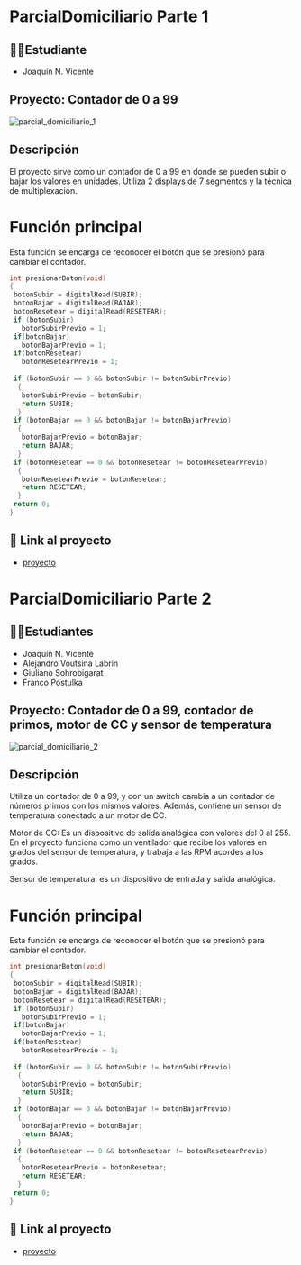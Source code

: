 # ParcialDomiciliario Parte 1


## 🧑‍🎓Estudiante
- Joaquín N. Vicente

## Proyecto: Contador de 0 a 99
![parcial_domiciliario_1](https://github.com/JoacoVic/ParcialDomiciliario1/assets/133211768/0439fcaa-f1b0-4a4a-bfa5-1a292e0bb46b)


## Descripción
El proyecto sirve como un contador de 0 a 99 en donde se pueden subir o bajar los valores en unidades. Utiliza 2 displays de 7 segmentos y la técnica de multiplexación.

# Función principal
Esta función se encarga de reconocer el botón que se presionó para cambiar el contador.

```C
int presionarBoton(void)
{
 botonSubir = digitalRead(SUBIR);
 botonBajar = digitalRead(BAJAR);
 botonResetear = digitalRead(RESETEAR);
 if (botonSubir)
   botonSubirPrevio = 1;
 if(botonBajar)
   botonBajarPrevio = 1;
 if(botonResetear)
   botonResetearPrevio = 1;
 
 if (botonSubir == 0 && botonSubir != botonSubirPrevio)
  {
   botonSubirPrevio = botonSubir;
   return SUBIR;
  }
 if (botonBajar == 0 && botonBajar != botonBajarPrevio)
  {
   botonBajarPrevio = botonBajar;
   return BAJAR;
  }
 if (botonResetear == 0 && botonResetear != botonResetearPrevio)
  {
   botonResetearPrevio = botonResetear;
   return RESETEAR;
  }
 return 0;
}
```

## 🤖 Link al proyecto
- [proyecto](https://www.tinkercad.com/things/6vzLoPOFNS7-parcial-domiciliario-spd-joaquin-vicente/editel?sharecode=amWLb_-UNT1qJ1Hg_kgoauOPl_ppTlKQK9IMiE71BLw)

 # ParcialDomiciliario Parte 2


## 🧑‍🎓Estudiantes
- Joaquín N. Vicente
- Alejandro Voutsina Labrin
- Giuliano Sohrobigarat
- Franco Postulka

## Proyecto: Contador de 0 a 99, contador de primos, motor de CC y sensor de temperatura
![parcial_domiciliario_2](https://github.com/JoacoVic/ParcialSPD/assets/133211768/d620e3de-f196-413b-9ff5-3818b6bbd493)



## Descripción
Utiliza un contador de 0 a 99, y con un switch cambia a un contador de números primos con los mismos valores. Además, contiene un sensor de temperatura conectado a un motor de CC.

Motor de  CC: Es un dispositivo de salida analógica con valores del 0 al 255. En el proyecto funciona como un ventilador que recibe los valores en grados del sensor de temperatura, y trabaja a las RPM acordes a los grados.

Sensor de temperatura: es un dispositivo de entrada y salida analógica.

# Función principal
Esta función se encarga de reconocer el botón que se presionó para cambiar el contador.

```C
int presionarBoton(void)
{
 botonSubir = digitalRead(SUBIR);
 botonBajar = digitalRead(BAJAR);
 botonResetear = digitalRead(RESETEAR);
 if (botonSubir)
   botonSubirPrevio = 1;
 if(botonBajar)
   botonBajarPrevio = 1;
 if(botonResetear)
   botonResetearPrevio = 1;
 
 if (botonSubir == 0 && botonSubir != botonSubirPrevio)
  {
   botonSubirPrevio = botonSubir;
   return SUBIR;
  }
 if (botonBajar == 0 && botonBajar != botonBajarPrevio)
  {
   botonBajarPrevio = botonBajar;
   return BAJAR;
  }
 if (botonResetear == 0 && botonResetear != botonResetearPrevio)
  {
   botonResetearPrevio = botonResetear;
   return RESETEAR;
  }
 return 0;
}
```

## 🤖 Link al proyecto
- [proyecto](https://www.tinkercad.com/things/6vzLoPOFNS7-parcial-domiciliario-spd-joaquin-vicente/editel?sharecode=amWLb_-UNT1qJ1Hg_kgoauOPl_ppTlKQK9IMiE71BLw)


